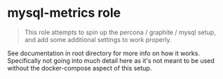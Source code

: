 mysql-metrics role
==================

> This role attempts to spin up the percona / graphite / mysql setup, and add some additional settings to work properly. 

See documentation in root directory for more info on how it works.  Specifically not going into much detail here as it's not meant to be used without the docker-compose aspect of this setup.

